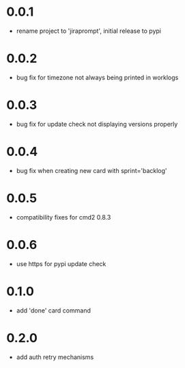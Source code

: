 0.0.1
=====
* rename project to 'jiraprompt', initial release to pypi

0.0.2
=====
* bug fix for timezone not always being printed in worklogs

0.0.3
=====
* bug fix for update check not displaying versions properly

0.0.4
=====
* bug fix when creating new card with sprint='backlog'

0.0.5
=====
* compatibility fixes for cmd2 0.8.3

0.0.6
=====
* use https for pypi update check

0.1.0
=====
* add 'done' card command

0.2.0
=====
* add auth retry mechanisms


